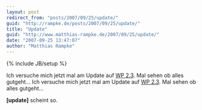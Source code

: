 ```yaml
---
layout: post
redirect_from: "posts/2007/09/25/update/"
guid: "http://rampke.de/posts/2007/09/25/update/"
title: "Update"
guid: "http://www.matthias-rampke.de/2007/09/25/update/"
date: "2007-09-25 13:47:07"
author: "Matthias Rampke"
---
```

{% include JB/setup %}

Ich versuche mich jetzt mal am Update auf <a href="http://blog.wordpress-deutschland.org/2007/09/25/wordpress-23-veroeffentlicht.html" target="_blank">WP 2.3</a>. Mal sehen ob alles gutgeht...
Ich versuche mich jetzt mal am Update auf <a href="http://blog.wordpress-deutschland.org/2007/09/25/wordpress-23-veroeffentlicht.html" target="_blank">WP 2.3</a>. Mal sehen ob alles gutgeht...

<strong>[update]</strong> scheint so.

